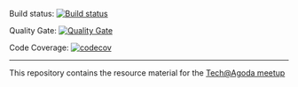 Build status: [![Build status](https://ci.appveyor.com/api/projects/status/gekb1vqewbckvpbj/branch/master?svg=true)](https://ci.appveyor.com/project/CedricAgoda/opensource-ci/branch/master)

Quality Gate: [![Quality Gate](https://sonarcloud.io/api/project_badges/measure?project=opensource-ci&metric=alert_status)](https://sonarcloud.io/dashboard?id=opensource-ci)

Code Coverage: [![codecov](https://codecov.io/gh/CedricAgoda/opensource-ci/branch/master/graph/badge.svg)](https://codecov.io/gh/CedricAgoda/opensource-ci)

--------
This repository contains the resource material for the [Tech@Agoda meetup](https://www.meetup.com/TechAtAgoda/events/252186961/)
